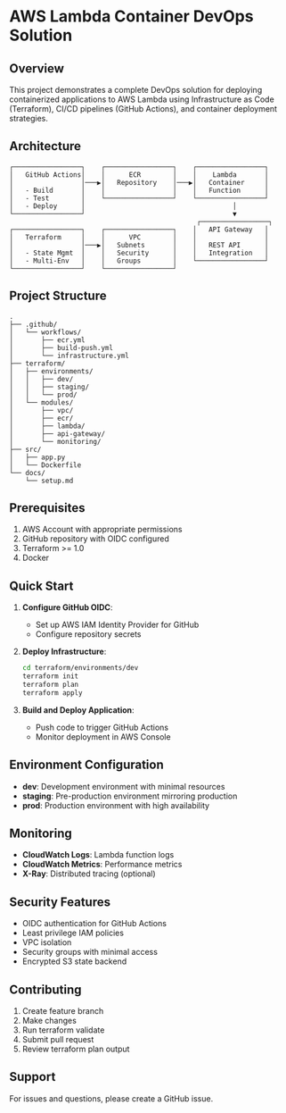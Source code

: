 # AWS Lambda Container DevOps Solution

## Overview

This project demonstrates a complete DevOps solution for deploying containerized applications to AWS Lambda using Infrastructure as Code (Terraform), CI/CD pipelines (GitHub Actions), and container deployment strategies.

## Architecture

```
┌─────────────────┐    ┌─────────────────┐    ┌─────────────────┐
│   GitHub Actions│    │      ECR        │    │    Lambda       │
│                 │───▶│   Repository    │───▶│   Container     │
│   - Build       │    │                 │    │   Function      │
│   - Test        │    └─────────────────┘    └─────────────────┘
│   - Deploy      │                                     │
└─────────────────┘                                     ▼
                                               ┌─────────────────┐
┌─────────────────┐    ┌─────────────────┐    │   API Gateway   │
│   Terraform     │    │      VPC        │    │                 │
│                 │───▶│   Subnets       │    │   REST API      │
│   - State Mgmt  │    │   Security      │    │   Integration   │
│   - Multi-Env   │    │   Groups        │    └─────────────────┘
└─────────────────┘    └─────────────────┘
```

## Project Structure

```
.
├── .github/
│   └── workflows/
│       ├── ecr.yml
│       ├── build-push.yml
│       └── infrastructure.yml
├── terraform/
│   ├── environments/
│   │   ├── dev/
│   │   ├── staging/
│   │   └── prod/
│   └── modules/
│       ├── vpc/
│       ├── ecr/
│       ├── lambda/
│       ├── api-gateway/
│       └── monitoring/
├── src/
│   ├── app.py
│   └── Dockerfile
└── docs/
    └── setup.md
```

## Prerequisites

1. AWS Account with appropriate permissions
2. GitHub repository with OIDC configured
3. Terraform >= 1.0
4. Docker

## Quick Start

1. **Configure GitHub OIDC**:
   - Set up AWS IAM Identity Provider for GitHub
   - Configure repository secrets

2. **Deploy Infrastructure**:
   ```bash
   cd terraform/environments/dev
   terraform init
   terraform plan
   terraform apply
   ```

3. **Build and Deploy Application**:
   - Push code to trigger GitHub Actions
   - Monitor deployment in AWS Console

## Environment Configuration

- **dev**: Development environment with minimal resources
- **staging**: Pre-production environment mirroring production
- **prod**: Production environment with high availability

## Monitoring

- **CloudWatch Logs**: Lambda function logs
- **CloudWatch Metrics**: Performance metrics
- **X-Ray**: Distributed tracing (optional)

## Security Features

- OIDC authentication for GitHub Actions
- Least privilege IAM policies
- VPC isolation
- Security groups with minimal access
- Encrypted S3 state backend

## Contributing

1. Create feature branch
2. Make changes
3. Run terraform validate
4. Submit pull request
5. Review terraform plan output

## Support

For issues and questions, please create a GitHub issue.